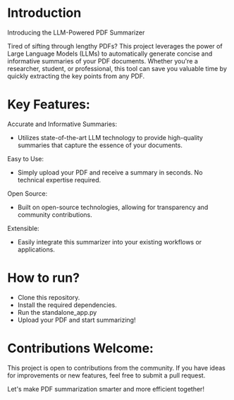 # Introduction
Introducing the LLM-Powered PDF Summarizer

Tired of sifting through lengthy PDFs? This project leverages the power of Large Language Models (LLMs) to automatically generate concise and informative summaries of your PDF documents. Whether you're a researcher, student, or professional, this tool can save you valuable time by quickly extracting the key points from any PDF.

# Key Features:

Accurate and Informative Summaries: 
- Utilizes state-of-the-art LLM technology to provide high-quality summaries that capture the essence of your documents.

Easy to Use: 
- Simply upload your PDF and receive a summary in seconds. No technical expertise required.

Open Source: 
- Built on open-source technologies, allowing for transparency and community contributions.

Extensible: 
- Easily integrate this summarizer into your existing workflows or applications.

# How to run?
* Clone this repository.
* Install the required dependencies.
* Run the standalone_app.py
* Upload your PDF and start summarizing!

# Contributions Welcome:

This project is open to contributions from the community. If you have ideas for improvements or new features, feel free to submit a pull request.

Let's make PDF summarization smarter and more efficient together!



